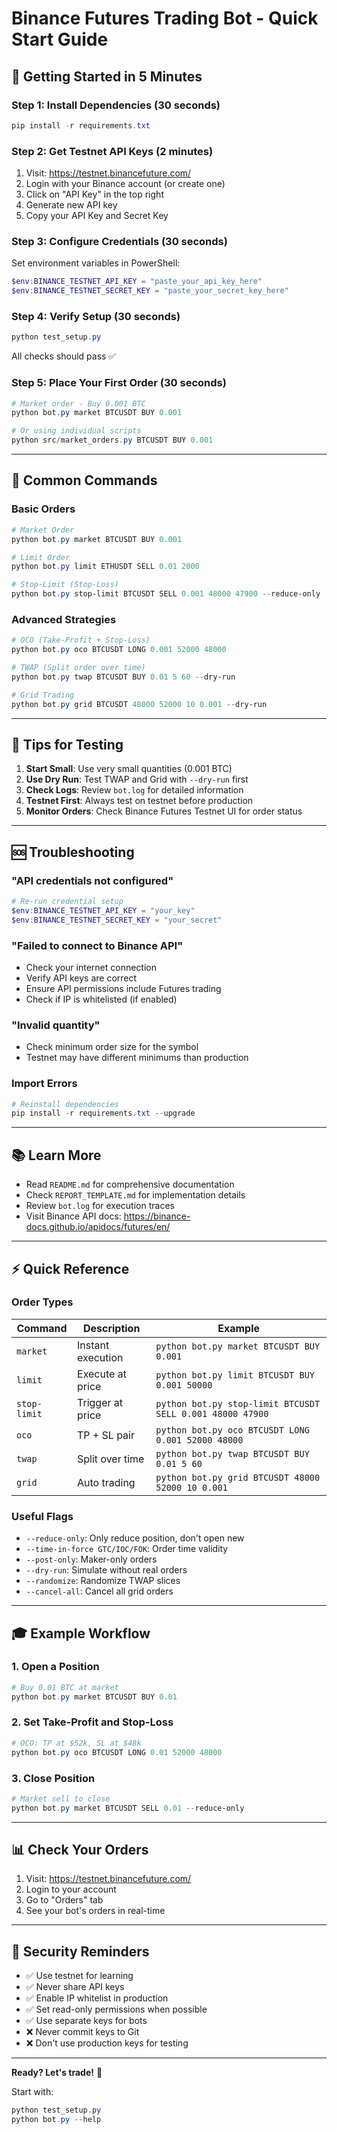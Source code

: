 # Binance Futures Trading Bot - Quick Start Guide

## 🚀 Getting Started in 5 Minutes

### Step 1: Install Dependencies (30 seconds)

```powershell
pip install -r requirements.txt
```

### Step 2: Get Testnet API Keys (2 minutes)

1. Visit: https://testnet.binancefuture.com/
2. Login with your Binance account (or create one)
3. Click on "API Key" in the top right
4. Generate new API key
5. Copy your API Key and Secret Key

### Step 3: Configure Credentials (30 seconds)

Set environment variables in PowerShell:

```powershell
$env:BINANCE_TESTNET_API_KEY = "paste_your_api_key_here"
$env:BINANCE_TESTNET_SECRET_KEY = "paste_your_secret_key_here"
```

### Step 4: Verify Setup (30 seconds)

```powershell
python test_setup.py
```

All checks should pass ✅

### Step 5: Place Your First Order (30 seconds)

```powershell
# Market order - Buy 0.001 BTC
python bot.py market BTCUSDT BUY 0.001

# Or using individual scripts
python src/market_orders.py BTCUSDT BUY 0.001
```

---

## 📝 Common Commands

### Basic Orders

```powershell
# Market Order
python bot.py market BTCUSDT BUY 0.001

# Limit Order
python bot.py limit ETHUSDT SELL 0.01 2000

# Stop-Limit (Stop-Loss)
python bot.py stop-limit BTCUSDT SELL 0.001 48000 47900 --reduce-only
```

### Advanced Strategies

```powershell
# OCO (Take-Profit + Stop-Loss)
python bot.py oco BTCUSDT LONG 0.001 52000 48000

# TWAP (Split order over time)
python bot.py twap BTCUSDT BUY 0.01 5 60 --dry-run

# Grid Trading
python bot.py grid BTCUSDT 48000 52000 10 0.001 --dry-run
```

---

## 🎯 Tips for Testing

1. **Start Small**: Use very small quantities (0.001 BTC)
2. **Use Dry Run**: Test TWAP and Grid with `--dry-run` first
3. **Check Logs**: Review `bot.log` for detailed information
4. **Testnet First**: Always test on testnet before production
5. **Monitor Orders**: Check Binance Futures Testnet UI for order status

---

## 🆘 Troubleshooting

### "API credentials not configured"
```powershell
# Re-run credential setup
$env:BINANCE_TESTNET_API_KEY = "your_key"
$env:BINANCE_TESTNET_SECRET_KEY = "your_secret"
```

### "Failed to connect to Binance API"
- Check your internet connection
- Verify API keys are correct
- Ensure API permissions include Futures trading
- Check if IP is whitelisted (if enabled)

### "Invalid quantity"
- Check minimum order size for the symbol
- Testnet may have different minimums than production

### Import Errors
```powershell
# Reinstall dependencies
pip install -r requirements.txt --upgrade
```

---

## 📚 Learn More

- Read `README.md` for comprehensive documentation
- Check `REPORT_TEMPLATE.md` for implementation details
- Review `bot.log` for execution traces
- Visit Binance API docs: https://binance-docs.github.io/apidocs/futures/en/

---

## ⚡ Quick Reference

### Order Types
| Command | Description | Example |
|---------|-------------|---------|
| `market` | Instant execution | `python bot.py market BTCUSDT BUY 0.001` |
| `limit` | Execute at price | `python bot.py limit BTCUSDT BUY 0.001 50000` |
| `stop-limit` | Trigger at price | `python bot.py stop-limit BTCUSDT SELL 0.001 48000 47900` |
| `oco` | TP + SL pair | `python bot.py oco BTCUSDT LONG 0.001 52000 48000` |
| `twap` | Split over time | `python bot.py twap BTCUSDT BUY 0.01 5 60` |
| `grid` | Auto trading | `python bot.py grid BTCUSDT 48000 52000 10 0.001` |

### Useful Flags
- `--reduce-only`: Only reduce position, don't open new
- `--time-in-force GTC/IOC/FOK`: Order time validity
- `--post-only`: Maker-only orders
- `--dry-run`: Simulate without real orders
- `--randomize`: Randomize TWAP slices
- `--cancel-all`: Cancel all grid orders

---

## 🎓 Example Workflow

### 1. Open a Position
```powershell
# Buy 0.01 BTC at market
python bot.py market BTCUSDT BUY 0.01
```

### 2. Set Take-Profit and Stop-Loss
```powershell
# OCO: TP at $52k, SL at $48k
python bot.py oco BTCUSDT LONG 0.01 52000 48000
```

### 3. Close Position
```powershell
# Market sell to close
python bot.py market BTCUSDT SELL 0.01 --reduce-only
```

---

## 📊 Check Your Orders

1. Visit: https://testnet.binancefuture.com/
2. Login to your account
3. Go to "Orders" tab
4. See your bot's orders in real-time

---

## 🔐 Security Reminders

- ✅ Use testnet for learning
- ✅ Never share API keys
- ✅ Enable IP whitelist in production
- ✅ Set read-only permissions when possible
- ✅ Use separate keys for bots
- ❌ Never commit keys to Git
- ❌ Don't use production keys for testing

---

**Ready? Let's trade!** 🚀

Start with:
```powershell
python test_setup.py
python bot.py --help
```
